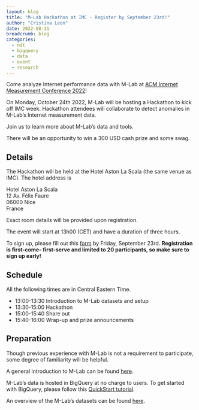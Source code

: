 ```yaml
---
layout: blog
title: "M-Lab Hackathon at IMC - Register by September 23rd!"
author: "Cristina Leon"
date: 2022-08-31
breadcrumb: blog
categories:
  - ndt
  - bigquery
  - data
  - event
  - research
---
```


Come analyze Internet performance data with M-Lab at [ACM Internet Measurement Conference 2022](https://conferences.sigcomm.org/imc/2022/)!
<!--more-->

On Monday, October 24th 2022, M-Lab will be hosting a Hackathon to kick off IMC week. Hackathon attendees will collaborate to detect anomalies in M-Lab’s Internet measurement data.

Join us to learn more about M-Lab’s data and tools.

There will be an opportunity to win a 300 USD cash prize and some swag.

## Details

The Hackathon will be held at the Hotel Aston La Scala (the same venue as IMC). The hotel address is

Hotel Aston La Scala\
12 Av. Félix Faure\
06000 Nice\
France

Exact room details will be provided upon registration.

The event will start at 13h00 (CET) and have a duration of three hours.

To sign up, please fill out this [form](https://docs.google.com/forms/d/e/1FAIpQLSdc6ENqENnSGRJnHc2s-kUG6vF9_Y9lqi9Tdn33_pDVfkkUmA/viewform?usp=sf_link) by Friday, September 23rd. **Registration is first-come- first-serve and limited to 20 participants, so make sure to sign up early!**

## Schedule

All the following times are in Central Eastern Time.

* 13:00-13:30 Introduction to M-Lab datasets and setup
* 13:30-15:00 Hackathon
* 15:00-15:40 Share out
* 15:40-16:00 Wrap-up and prize announcements

## Preparation

Though previous experience with M-Lab is not a requirement to participate, some degree of familiarity will be helpful.

A general introduction to M-Lab can be found [here](https://drive.google.com/file/d/1KgwJSOpuyrbdI2PZIGayW3Jx64qG6q3i/view).

M-Lab’s data is hosted in BigQuery at no charge to users. To get started with BigQuery, please follow this [QuickStart tutorial](https://www.measurementlab.net/data/docs/bq/quickstart/).

An overview of the M-Lab’s datasets can be found [here](https://www.measurementlab.net/data/#measurement-data-active-tests).
